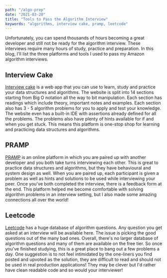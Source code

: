```yaml
---
path: "/algo-prep"
date: "2021-03-20"
title: "Tools to Pass the Algorithm Interview"
keywords: "algorithms, interview cake, pramp, leetcode"
---
```


Unfortunately, you can spend thousands of hours becoming a great developer and still not be ready for the algorithm interview. These interviews require many hours of study, practice and preparation. In this blog, I'll list the three platforms and tools I used to pass my Amazon algorithm interviews.

<h2>Interview Cake</h2>

[Interview cake](https://www.interviewcake.com/) is a web app that you can use to learn, study and practice your data structures and algorithms. The website is split into 14 sections starting from Big O notation all the way to bit manipulation. Each section has readings which include theory, important notes and examples. Each section also has 3 - 5 algorithm problems for you to apply and test your knowledge. The website even has a built-in IDE with assertions already defined for all the problems. The problems also have plenty of hints available for if and when you get stuck. This means this platform is one-stop shop for learning and practicing data structures and algorithms.

<h2>PRAMP</h2>

[PRAMP](http://pramp.com/) is an online platform in which you are paired up with another developer and you both take turns interviewing each other. This is great to practice data structures and algorithms, but they have behavioural and system design as well. When you are paired up, each participant is given a problem as well as hints and solutions to be used while interviewing your peer. Once you've both completed the interview, there is a feedback form at the end. This platform helped me become comfortable with solving algorithm problems in an interview setting, but I also made some amazing connections all over the world!

<h2>Leetcode</h2>

[Leetcode](https://leetcode.com/) has a huge database of algorithm questions. Any question you get asked at an interview will be available here. The issue is picking the good questions out of the many bad ones. Overall, there's no larger database of algorithm questions and many of them are available on the free tier. So once you've finished studying, this is a great place to bang out a few problems a day. One suggestion is to not feel intimidated by the one-liners you find posted and upvoted as the solution, they are difficult to read and should not be used in real production applications! They may be clever but I'd rather have clean readable code and so would your interviewer!
